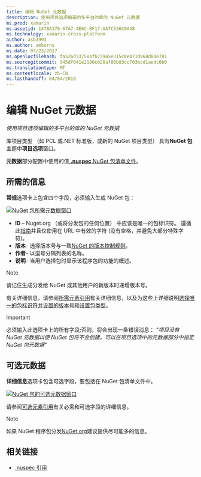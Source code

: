 ```yaml
---
title: 编辑 NuGet 元数据
description: 使用项目选项编辑的多平台的库的 NuGet 元数据
ms.prod: xamarin
ms.assetid: 147BA370-67A7-4E6C-BF17-AA7C536C0A48
ms.technology: xamarin-cross-platform
author: asb3993
ms.author: amburns
ms.date: 03/23/2017
ms.openlocfilehash: fa526d33758afb73965e315c8e471d960d84e781
ms.sourcegitcommit: 945df041e2180cb20af08b83cc703ecd1aedc6b0
ms.translationtype: MT
ms.contentlocale: zh-CN
ms.lasthandoff: 04/04/2018
---
```

# <a name="editing-nuget-metadata"></a>编辑 NuGet 元数据

_使用项目选项编辑的多平台的库的 NuGet 元数据_

库项目类型 （如 PCL 或.NET 标准版，或新的 NuGet 项目类型） 具有**NuGet 包**主题中**项目选项**窗口。

**元数据**部分配置中使用的值[ **.nuspec** NuGet 包清单文件](https://docs.microsoft.com/en-us/nuget/create-packages/creating-a-package#the-role-and-structure-of-the-nuspec-file)。

## <a name="required-information"></a>所需的信息

**常规**选项卡上包含四个字段，必须输入生成 NuGet 包：

[![](metadata-images/metadata-general-sml.png "NuGet 包所需元数据窗口")](metadata-images/metadata-general.png#lightbox)

- **ID** – Nuget.org （或将分发包的任何位置） 中应该是唯一的包标识符。 遵循此[指南](https://docs.microsoft.com/en-us/nuget/create-packages/creating-a-package#choosing-a-unique-package-identifier-and-setting-the-version-number)并且仅使用在 URL 中有效的字符 (没有空格，并避免大部分特殊字符)。
- **版本**– 选择版本号与一致[NuGet 的版本控制规则](https://docs.microsoft.com/en-us/nuget/create-packages/dependency-versions)。
- **作者**– 以逗号分隔列表的名称。
- **说明**– 当用户选择包时显示该程序包的功能的概述。

> [!NOTE]
> 请记住生成分发给 NuGet 或其他用户的新版本时递增版本号。

有关详细信息，请参阅[所需元素引用](https://docs.microsoft.com/en-us/nuget/schema/nuspec#required-metadata-elements)有关详细信息，以及为这些上详细说明[选择唯一的包标识符并设置的版本号](https://docs.microsoft.com/en-us/nuget/create-packages/creating-a-package#choosing-a-unique-package-identifier-and-setting-the-version-number)和[设置包类型](https://docs.microsoft.com/en-us/nuget/create-packages/creating-a-package#setting-a-package-type)。

> [!IMPORTANT]
> 必须输入此选项卡上的所有字段;否则，将会出现一条错误消息： _"项目没有 NuGet 元数据以便 NuGet 包将不会创建。可以在项目选项中的元数据部分中指定 NuGet 包元数据"_

## <a name="optional-metadata"></a>可选元数据

**详细信息**选项卡包含可选字段，要包括在 NuGet 包清单文件中。

[![](metadata-images/metadata-detail-sml.png "NuGet 包的可选元数据窗口")](metadata-images/metadata-detail.png#lightbox)

请参阅[可选元素引用](https://docs.microsoft.com/en-us/nuget/schema/nuspec#optional-metadata-elements)有关必需和可选字段的详细信息。

> [!NOTE]
> 如果 NuGet 程序包分发[NuGet.org](https://www.nuget.org)建议提供尽可能多的信息。


## <a name="related-links"></a>相关链接

- [.nuspec 引用](https://docs.microsoft.com/en-us/nuget/schema/nuspec#general-form-and-schema)
